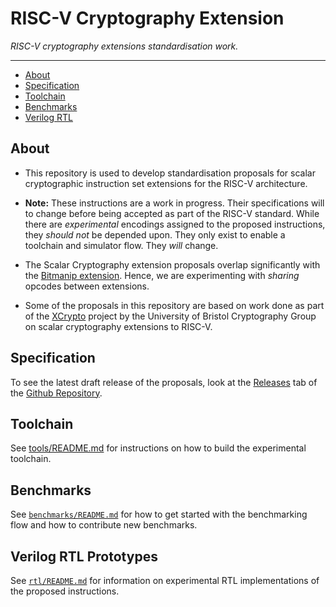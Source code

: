 
# RISC-V Cryptography Extension

*RISC-V cryptography extensions standardisation work.*

---

- [About](#About)
- [Specification](#Specification)
- [Toolchain](#Toolchain)
- [Benchmarks](#Benchmarks)
- [Verilog RTL](#Verilog-RTL-Prototypes)

## About

- This repository is used to develop standardisation proposals for
  scalar cryptographic instruction set extensions for the RISC-V
  architecture.

- **Note:** These instructions are a work in progress. Their specifications
  will to change before being accepted as part of the RISC-V standard.  While
  there are *experimental* encodings assigned to the proposed instructions,
  they *should not* be depended upon.  They only exist to enable a toolchain
  and simulator flow.  They *will* change.

- The Scalar Cryptography extension proposals overlap significantly
  with the [Bitmanip extension](https://github.com/riscv/riscv-bitmanip).
  Hence, we are experimenting with *sharing* opcodes between extensions.

- Some of the proposals in this repository are based on work done as part of
  the [XCrypto](https://github.com/scarv/xcrypto) project by the University
  of Bristol Cryptography Group on scalar cryptography extensions
  to RISC-V.


## Specification

To see the latest draft release of the proposals, look at the
[Releases](https://github.com/scarv/riscv-crypto/releases) tab of
the [Github Repository](https://github.com/scarv/riscv-crypto).


## Toolchain

See [tools/README.md](tools/README.md) for instructions on how to
build the experimental toolchain.

## Benchmarks

See [`benchmarks/README.md`](benchmarks/README.md) for how to
get started with the benchmarking flow and how to contribute new
benchmarks.

## Verilog RTL Prototypes

See [`rtl/README.md`](rtl/README.md) for information on experimental
RTL implementations of the proposed instructions.

